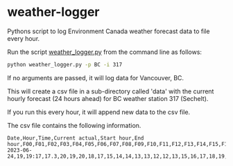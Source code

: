 # weather-logger
Pythons script to log Environment Canada weather forecast data to file every hour.

Run the script [weather_logger.py](weather_logger.py) from the command line as follows:

```bash
python weather_logger.py -p BC -i 317
```

If no arguments are passed, it will log data for Vancouver, BC.

This will create a csv file in a sub-directory called 'data' with the current hourly forecast (24 hours ahead) for BC weather station 317 (Sechelt).

If you run this every hour, it will append new data to the csv file.

The csv file contains the following information.
```
Date,Hour,Time,Current actual,Start hour,End hour,F00,F01,F02,F03,F04,F05,F06,F07,F08,F09,F10,F11,F12,F13,F14,F15,F16,F17,F18,F19,F20,F21,F22,F23
2023-06-24,19,19:17,17.3,20,19,20,18,17,15,14,14,13,13,12,12,13,15,16,17,18,19,20,21,22,23,24,25,24,24
```
